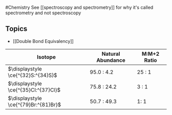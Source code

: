 #Chemistry 
See [[spectroscopy and spectrometry]] for why it's called spectrometry and not spectroscopy
## Topics
* [[Double Bond Equivalency]]

| Isotope                              | Natural Abundance | M:M+2 Ratio |
| ------------------------------------ | ----------------- | ----------- |
| $\displaystyle \ce{^{32}S:^{34}S}$   | 95.0 : 4.2        | 25 : 1      |
| $\displaystyle \ce{^{35}Cl:^{37}Cl}$ | 75.8 : 24.2       | 3 : 1            |
| $\displaystyle \ce{^{79}Br:^{81}Br}$ | 50.7 : 49.3       | 1: 1        |
